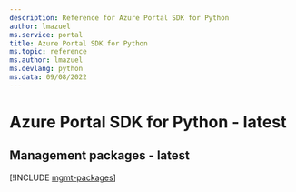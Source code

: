 ```yaml
---
description: Reference for Azure Portal SDK for Python
author: lmazuel
ms.service: portal
title: Azure Portal SDK for Python
ms.topic: reference
ms.author: lmazuel
ms.devlang: python
ms.data: 09/08/2022
---
```

# Azure Portal SDK for Python - latest

## Management packages - latest
[!INCLUDE [mgmt-packages](portal-mgmt-index.md)]